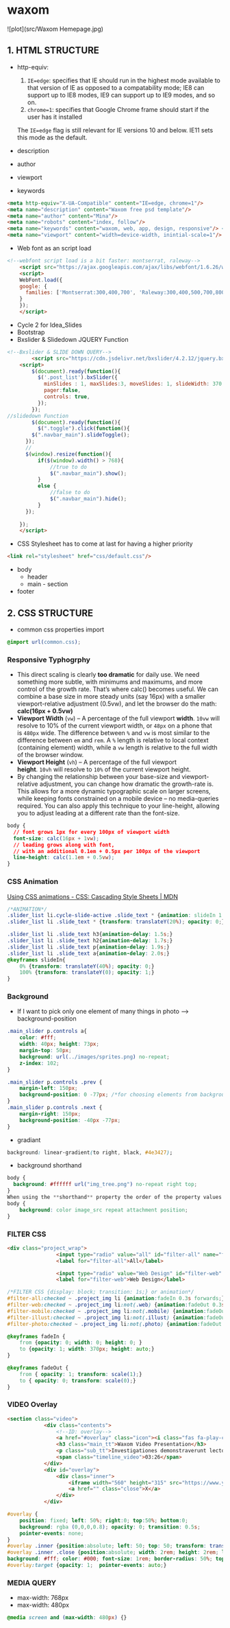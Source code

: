 # waxom

![plot](src/Waxom Hemepage.jpg)


## 1. HTML STRUCTURE

- http-equiv:
    1. `IE=edge`: specifies that IE should run in the highest mode available to that version of IE as opposed to a compatability mode; IE8 can support up to IE8 modes, IE9 can support up to IE9 modes, and so on.
    2. `chrome=1`: specifies that Google Chrome frame should start if the user has it installed

    The `IE=edge` flag is still relevant for IE versions 10 and below. IE11 sets this mode as the default.

- description
- author
- viewport
- keywords

```html
<meta http-equiv="X-UA-Compatible" content="IE=edge, chrome=1"/> 
<meta name="description" content="Waxom free psd template"/>
<meta name="author" content="Mina"/>
<meta name="robots" content="index, follow"/>
<meta name="keywords" content="waxom, web, app, design, responsive"/> <!--site search keywords in web -->
<meta name="viewport" content="width=device-width, inintial-scale=1"/>
```

- Web font as an script load

```html
<!--webfont script load is a bit faster: montserrat, raleway-->
	<script src="https://ajax.googleapis.com/ajax/libs/webfont/1.6.26/webfont.js"></script>
	<script>
  	WebFont.load({
    google: {
      families: ['Montserrat:300,400,700', 'Raleway:300,400,500,700,800']
    }
  	});
	</script>
```

- Cycle 2 for Idea_Slides
- Bootstrap
- Bxslider & Slidedown JQUERY Function

```html
<!--Bxslider & SLIDE DOWN QUERY-->
		<script src="https://cdn.jsdelivr.net/bxslider/4.2.12/jquery.bxslider.min.js"></script>
	<script>
		$(document).ready(function(){
		  $('.post_list').bxSlider({
			minSlides : 1, maxSlides:3, moveSlides: 1, slideWidth: 370, slideMargin: 30,
			pager:false,
			controls: true,
		  });
		});
//slidedown Function
		$(document).ready(function(){
		  $(".toggle").click(function(){
		$(".navbar_main").slideToggle();
	  });
	  //
	  $(window).resize(function(){
		  if($(window).width() > 768){
			  //true to do
			  $(".navbar_main").show();
		  }
		  else {
			  //false to do
			  $(".navbar_main").hide();
		  }
	  });
	  
	});
	</script>
```

- CSS Stylesheet has to come at last for having a higher priority

```html
<link rel="stylesheet" href="css/default.css"/>
```

- body
    - header
    - main - section
- footer

## 2. CSS STRUCTURE

- common css properties import

```css
@import url(common.css);
```

### Responsive Typhogrphy

- This direct scaling is clearly **too dramatic** for daily use. We need something more subtle, with minimums and maximums, and more control of the growth rate. That’s where calc() becomes useful. We can combine a base size in more steady units (say 16px) with a smaller viewport-relative adjustment (0.5vw), and let the browser do the math: **calc(16px + 0.5vw)**
- **Viewport Width** (`vw`) – A percentage of the full viewport **width**. `10vw` will resolve to 10% of the current viewport width, or `48px` on a phone that is `480px` wide. The difference between `%` and `vw` is most similar to the difference between `em` and `rem`. A `%` length is relative to local context (containing element) width, while a `vw` length is relative to the full width of the browser window.
- **Viewport Height** (`vh`) – A percentage of the full viewport **height**. `10vh` will resolve to `10%` of the current viewport height.
- By changing the relationship between your base-size and viewport-relative adjustment, you can change how dramatic the growth-rate is. This allows for a more dynamic typographic scale on larger screens, while keeping fonts constrained on a mobile device – no media-queries required. You can also apply this technique to your line-height, allowing you to adjust leading at a different rate than the font-size.

```css
body {
  // font grows 1px for every 100px of viewport width
  font-size: calc(16px + 1vw);
  // leading grows along with font,
  // with an additional 0.1em + 0.5px per 100px of the viewport
  line-height: calc(1.1em + 0.5vw);
}
```

### CSS Animation

[Using CSS animations - CSS: Cascading Style Sheets | MDN](https://developer.mozilla.org/en-US/docs/Web/CSS/CSS_Animations/Using_CSS_animations)

```css
/*ANIMATION*/
.slider_list li.cycle-slide-active .slide_text * {animation: slideIn 1.5s forwards ease-out;}
.slider_list li .slide_text * {transform: translateY(20%); opacity: 0;}

.slider_list li .slide_text h3{animation-delay: 1.5s;}
.slider_list li .slide_text h2{animation-delay: 1.7s;}
.slider_list li .slide_text p{animation-delay: 1.9s;}
.slider_list li .slide_text a{animation-delay: 2.0s;}
@keyframes slideIn{
    0% {transform: translateY(40%); opacity: 0;}
    100% {transform: translateY(0); opacity: 1;} 
}
```

### Background

- If I want to pick only one element of many things in photo —> background-position

```css
.main_slider p.controls a{
    color: #fff;
    width: 40px; height: 73px;
    margin-top: 50px;
    background: url(../images/sprites.png) no-repeat;
    z-index: 102;
} 

.main_slider p.controls .prev {
    margin-left: 150px;
    background-position: 0 -77px; /*for choosing elements from background*/
}
.main_slider p.controls .next {
    margin-right: 150px;
    background-position: -40px -77px;
}
```

- gradiant

```css
background: linear-gradient(to right, black, #4e3427);
```

- background shorthand

```css
body {
  background: #ffffff url("img_tree.png") no-repeat right top;
}
When using the **shorthand** property the order of the property values is:
body {
	background: color image_src repeat attachment position; 
}
```

### FILTER CSS

```html
<div class="project_wrap">
				<input type="radio" value="all" id="filter-all" name="filter" checked />
				<label for="filter-all">All</label>

				<input type="radio" value="Web Design" id="filter-web" name="filter"/>
				<label for="filter-web">Web Design</label>
```

```css
/*FILTER CSS {display: block; transition: 1s;} or animation*/
#filter-all:checked ~ .project_img li {animation:fadeIn 0.3s forwards;}
#filter-web:checked ~ .project_img li:not(.web) {animation:fadeOut 0.3s forwards}
#filter-mobile:checked ~ .project_img li:not(.mobile) {animation:fadeOut 0.3s forwards}
#filter-illust:checked ~ .project_img li:not(.illust) {animation:fadeOut 0.3s forwards}
#filter-photo:checked ~ .project_img li:not(.photo) {animation:fadeOut 0.3s forwards}

@keyframes fadeIn {
    from {opacity: 0; width: 0; height: 0; }
    to {opacity: 1; width: 370px; height: auto;}
}

@keyframes fadeOut {
    from { opacity: 1; transform: scale(1);}
    to { opacity: 0; transform: scale(0);}
}
```

### VIDEO Overlay

```html
<section class="video">
			<div class="contents">
				<!--ID: overlay-->
				<a href="#overlay" class="icon"><i class="fas fa-play-circle"></i></a>
				<h3 class="main_tt">Waxom Video Presentation</h3>
				<p class="sub_tt">Investigationes demonstraverunt lectores legre me lius quad li legunt seaplus. Claritas est eiam processus dynamicus. Qui sequiur mutationem consuetudium.</p>
				<span class="timeline_video">03:26</span>
			</div>
			<div id="overlay">
				<div class="inner">
					<iframe width="560" height="315" src="https://www.youtube.com/embed/NXD-WJYtkyc" title="YouTube video player" frameborder="0" allow="accelerometer; autoplay; clipboard-write; encrypted-media; gyroscope; picture-in-picture" allowfullscreen></iframe>					
					<a href="" class="close">X</a>
				</div>
			</div>
```

```css
#overlay {
    position: fixed; left: 50%; right:0; top:50%; bottom:0; 
    background: rgba (0,0,0,0.8); opacity: 0; transition: 0.5s;
    pointer-events: none;
}
#overlay .inner {position:absolute; left: 50; top: 50; transform: translate(-50%, -50%)}
#overlay .inner .close {position:absolute; width: 2rem; height: 2rem; left: 50; top: 50; transform: translate(-50%, -50%);
background: #fff; color: #000; font-size: 1rem; border-radius: 50%; top: -1rem; right: -1rem; line-height:2rem;}
#overlay:target {opacity: 1;  pointer-events: auto;}
```

### MEDIA QUERY

- max-width: 768px
- max-width: 480px

```css
@media screen and (max-width: 480px) {}
```
